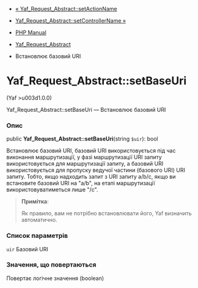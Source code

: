 - [«
Yaf_Request_Abstract::setActionName](yaf-request-abstract.setactionname.md)
- [Yaf_Request_Abstract::setControllerName
»](yaf-request-abstract.setcontrollername.md)

- [PHP Manual](index.md)
- [Yaf_Request_Abstract](class.yaf-request-abstract.md)
- Встановлює базовий URI

# Yaf_Request_Abstract::setBaseUri

(Yaf \>u003d1.0.0)

Yaf_Request_Abstract::setBaseUri — Встановлює базовий URI

### Опис

public **Yaf_Request_Abstract::setBaseUri**(string `$uir`): bool

Встановлює базовий URI, базовий URI використовується під час виконання
маршрутизації, у фазі маршрутизації URI запиту використовується для
маршрутизації запиту, а базовий URI використовується для пропуску ведучої
частини (базового URI) URI запиту. Тобто, якщо надходить запит з URI
запиту a/b/c, якщо ви встановите базовий URI на "a/b", на етапі
маршрутизації використовуватиметься лише "/c".

> **Примітка**:
>
> Як правило, вам не потрібно встановлювати його, Yaf визначить
> автоматично.

### Список параметрів

`uir`
Базовий URI

### Значення, що повертаються

Повертає логічне значення (boolean)
